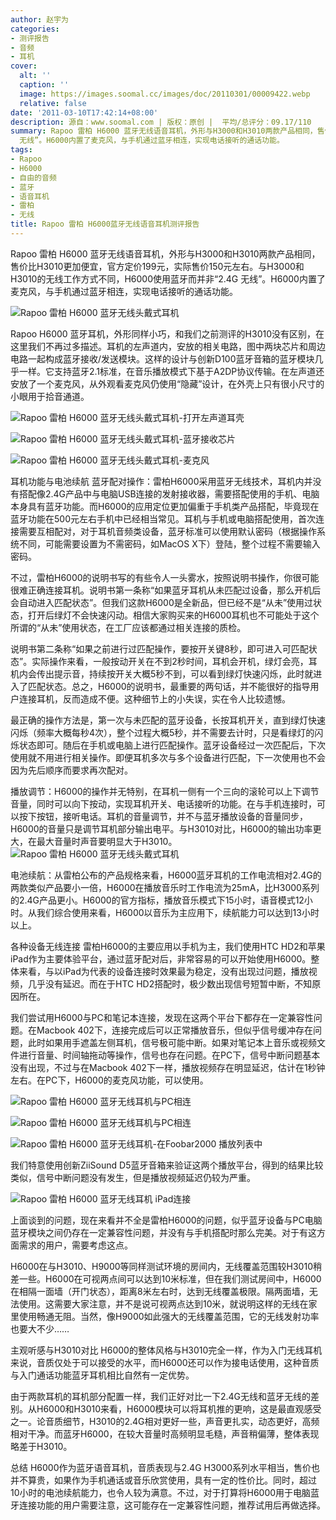 ```yaml
---
author: 赵宇为
categories:
- 测评报告
- 音频
- 耳机
cover:
  alt: ''
  caption: ''
  image: https://images.soomal.cc/images/doc/20110301/00009422.webp
  relative: false
date: '2011-03-10T17:42:14+08:00'
description: 源自：www.soomal.com | 版权：原创 |  平均/总评分：09.17/110
summary: Rapoo 雷柏 H6000 蓝牙无线语音耳机，外形与H3000和H3010两款产品相同，售价比H3010更加便宜，官方定价199元，实际售价150元左右。与H3000和H3010的无线工作方式不同，H6000使用蓝牙而并非“2.4G
  无线”。H6000内置了麦克风，与手机通过蓝牙相连，实现电话接听的通话功能。
tags:
- Rapoo
- H6000
- 自由的音频
- 蓝牙
- 语音耳机
- 雷柏
- 无线
title: Rapoo 雷柏 H6000蓝牙无线语音耳机测评报告
---
```


Rapoo 雷柏 H6000 蓝牙无线语音耳机，外形与H3000和H3010两款产品相同，售价比H3010更加便宜，官方定价199元，实际售价150元左右。与H3000和H3010的无线工作方式不同，H6000使用蓝牙而并非“2.4G 无线”。H6000内置了麦克风，与手机通过蓝牙相连，实现电话接听的通话功能。

![Rapoo 雷柏 H6000 蓝牙无线头戴式耳机](https://images.soomal.cc/images/doc/20110301/00009422.webp)




Rapoo H6000 蓝牙耳机，外形同样小巧，和我们之前测评的H3010没有区别，在这里我们不再过多描述。耳机的左声道内，安放的相关电路，图中两块芯片和周边电路一起构成蓝牙接收/发送模块。这样的设计与创新D100蓝牙音箱的蓝牙模块几乎一样。它支持蓝牙2.1标准，在音乐播放模式下基于A2DP协议传输。在左声道还安放了一个麦克风，从外观看麦克风仍使用“隐藏”设计，在外壳上只有很小尺寸的小眼用于拾音通道。

![Rapoo 雷柏 H6000 蓝牙无线头戴式耳机-打开左声道耳壳](https://images.soomal.cc/images/doc/20110301/00009429.webp)




![Rapoo 雷柏 H6000 蓝牙无线头戴式耳机-蓝牙接收芯片](https://images.soomal.cc/images/doc/20110301/00009430.webp)




![Rapoo 雷柏 H6000 蓝牙无线头戴式耳机-麦克风](https://images.soomal.cc/images/doc/20110301/00009431.webp)




耳机功能与电池续航
蓝牙配对操作：雷柏H6000采用蓝牙无线技术，耳机内并没有搭配像2.4G产品中与电脑USB连接的发射接收器，需要搭配使用的手机、电脑本身具有蓝牙功能。而H6000的应用定位更加偏重于手机类产品搭配，毕竟现在蓝牙功能在500元左右手机中已经相当常见。耳机与手机或电脑搭配使用，首次连接需要互相配对，对于耳机音频类设备，蓝牙标准可以使用默认密码（根据操作系统不同，可能需要设置为不需密码，如MacOS X下）登陆，整个过程不需要输入密码。

不过，雷柏H6000的说明书写的有些令人一头雾水，按照说明书操作，你很可能很难正确连接耳机。说明书第一条称“如果蓝牙耳机从未匹配过设备，那么开机后会自动进入匹配状态”。但我们这款H6000是全新品，但已经不是“从未”使用过状态，打开后绿灯不会快速闪动。相信大家购买来的H6000耳机也不可能处于这个所谓的“从未”使用状态，在工厂应该都通过相关连接的质检。

说明书第二条称“如果之前进行过匹配操作，要按开关键8秒，即可进入可匹配状态”。实际操作来看，一般按动开关在不到2秒时间，耳机会开机，绿灯会亮，耳机内会传出提示音，持续按开关大概5秒不到，可以看到绿灯快速闪烁，此时就进入了匹配状态。总之，H6000的说明书，最重要的两句话，并不能很好的指导用户连接耳机，反而造成不便。这种细节上的小失误，实在令人比较遗憾。

最正确的操作方法是，第一次与未匹配的蓝牙设备，长按耳机开关，直到绿灯快速闪烁（频率大概每秒4次），整个过程大概5秒，并不需要去计时，只是看绿灯的闪烁状态即可。随后在手机或电脑上进行匹配操作。蓝牙设备经过一次匹配后，下次使用就不用进行相关操作。即便耳机多次与多个设备进行匹配，下一次使用也不会因为先后顺序而要求再次配对。

播放调节：H6000的操作并无特别，在耳机一侧有一个三向的滚轮可以上下调节音量，同时可以向下按动，实现耳机开关、电话接听的功能。在与手机连接时，可以按下按钮，接听电话。耳机的音量调节，并不与蓝牙播放设备的音量同步，H6000的音量只是调节耳机部分输出电平。与H3010对比，H6000的输出功率更大，在最大音量时声音要明显大于H3010。
![Rapoo 雷柏 H6000 蓝牙无线头戴式耳机](https://images.soomal.cc/images/doc/20110301/00009423.webp)




电池续航：从雷柏公布的产品规格来看，H6000蓝牙耳机的工作电流相对2.4G的两款类似产品要小一倍，H6000在播放音乐时工作电流为25mA，比H3000系列的2.4G产品更小。H6000的官方指标，播放音乐模式下15小时，语音模式12小时。从我们综合使用来看，H6000以音乐为主应用下，续航能力可以达到13小时以上。

各种设备无线连接
雷柏H6000的主要应用以手机为主，我们使用HTC HD2和苹果iPad作为主要体验平台，通过蓝牙配对后，非常容易的可以开始使用H6000。整体来看，与以iPad为代表的设备连接时效果最为稳定，没有出现过问题，播放视频，几乎没有延迟。而在于HTC HD2搭配时，极少数出现信号短暂中断，不知原因所在。

我们尝试用H6000与PC和笔记本连接，发现在这两个平台下都存在一定兼容性问题。在Macbook 402下，连接完成后可以正常播放音乐，但似乎信号缓冲存在问题，此时如果用手遮盖左侧耳机，信号极可能中断。如果对笔记本上音乐或视频文件进行音量、时间轴拖动等操作，信号也存在问题。在PC下，信号中断问题基本没有出现，不过与在Macbook 402下一样，播放视频存在明显延迟，估计在1秒钟左右。在PC下，H6000的麦克风功能，可以使用。

![Rapoo 雷柏 H6000 蓝牙无线耳机与PC相连](https://images.soomal.cc/images/doc/20110310/00009594.webp)




![Rapoo 雷柏 H6000 蓝牙无线耳机与PC相连](https://images.soomal.cc/images/doc/20110310/00009595.webp)




![Rapoo 雷柏 H6000 蓝牙无线耳机-在Foobar2000 播放列表中](https://images.soomal.cc/images/doc/20110310/00009596.webp)




我们特意使用创新ZiiSound D5蓝牙音箱来验证这两个播放平台，得到的结果比较类似，信号中断问题没有发生，但是播放视频延迟仍较为严重。

![Rapoo 雷柏 H6000 蓝牙无线耳机 iPad连接](https://images.soomal.cc/images/doc/20110310/00009597.webp)




上面谈到的问题，现在来看并不全是雷柏H6000的问题，似乎蓝牙设备与PC电脑蓝牙模块之间仍存在一定兼容性问题，并没有与手机搭配时那么完美。对于有这方面需求的用户，需要考虑这点。

H6000在与H3010、H9000等同样测试环境的房间内，无线覆盖范围较H3010稍差一些。H6000在可视两点间可以达到10米标准，但在我们测试房间中，H6000在相隔一面墙（开门状态），距离8米左右时，达到无线覆盖极限。隔两面墙，无法使用。这需要大家注意，并不是说可视两点达到10米，就说明这样的无线在家里使用畅通无阻。当然，像H9000如此强大的无线覆盖范围，它的无线发射功率也要大不少……

主观听感与H3010对比
H6000的整体风格与H3010完全一样，作为入门无线耳机来说，音质仅处于可以接受的水平，而H6000还可以作为接电话使用，这种音质与入门通话功能蓝牙耳机相比自然有一定优势。

由于两款耳机的耳机部分配置一样，我们正好对比一下2.4G无线和蓝牙无线的差别。从H6000和H3010来看，H6000模块可以将耳机推的更响，这是最直观感受之一。论音质细节，H3010的2.4G相对更好一些，声音更扎实，动态更好，高频相对干净。而蓝牙H6000，在较大音量时高频明显毛糙，声音稍偏薄，整体表现略差于H3010。

总结
H6000作为蓝牙语音耳机，音质表现与2.4G H3000系列水平相当，售价也并不算贵，如果作为手机通话或音乐欣赏使用，具有一定的性价比。同时，超过10小时的电池续航能力，也令人较为满意。不过，对于打算将H6000用于电脑蓝牙连接功能的用户需要注意，这可能存在一定兼容性问题，推荐试用后再做选择。